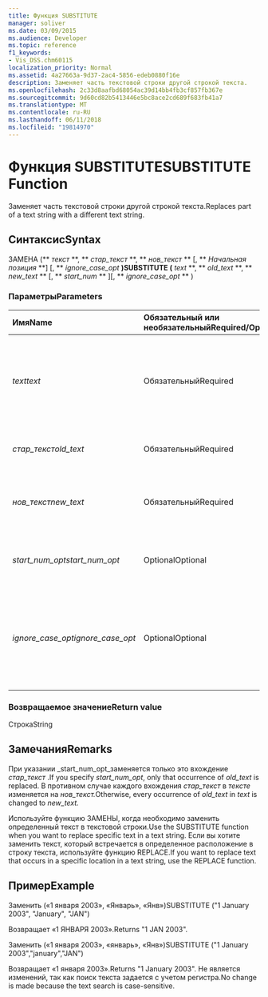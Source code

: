 ```yaml
---
title: Функция SUBSTITUTE
manager: soliver
ms.date: 03/09/2015
ms.audience: Developer
ms.topic: reference
f1_keywords:
- Vis_DSS.chm60115
localization_priority: Normal
ms.assetid: 4a27663a-9d37-2ac4-5856-edeb0880f16e
description: Заменяет часть текстовой строки другой строкой текста.
ms.openlocfilehash: 2c33d8aafbd68054ac39d14bb4fb3cf857fb367e
ms.sourcegitcommit: 9d60cd82b5413446e5bc8ace2cd689f683fb41a7
ms.translationtype: MT
ms.contentlocale: ru-RU
ms.lasthandoff: 06/11/2018
ms.locfileid: "19814970"
---
```

# <a name="substitute-function"></a><span data-ttu-id="31394-103">Функция SUBSTITUTE</span><span class="sxs-lookup"><span data-stu-id="31394-103">SUBSTITUTE Function</span></span>

<span data-ttu-id="31394-104">Заменяет часть текстовой строки другой строкой текста.</span><span class="sxs-lookup"><span data-stu-id="31394-104">Replaces part of a text string with a different text string.</span></span> 
  
## <a name="syntax"></a><span data-ttu-id="31394-105">Синтаксис</span><span class="sxs-lookup"><span data-stu-id="31394-105">Syntax</span></span>

 <span data-ttu-id="31394-106">ЗАМЕНА (** *текст* **, ** *стар_текст* **, ** *нов_текст* ** [, ** *Начальная позиция* **] [, ** *ignore_case_opt* **)</span><span class="sxs-lookup"><span data-stu-id="31394-106">SUBSTITUTE (** *text* **, ** *old_text* **, ** *new_text* ** [, ** *start_num* ** ][, ** *ignore_case_opt* ** )</span></span> 
  
### <a name="parameters"></a><span data-ttu-id="31394-107">Параметры</span><span class="sxs-lookup"><span data-stu-id="31394-107">Parameters</span></span>

|<span data-ttu-id="31394-108">**Имя**</span><span class="sxs-lookup"><span data-stu-id="31394-108">**Name**</span></span>|<span data-ttu-id="31394-109">**Обязательный или необязательный**</span><span class="sxs-lookup"><span data-stu-id="31394-109">**Required/Optional**</span></span>|<span data-ttu-id="31394-110">**Тип данных**</span><span class="sxs-lookup"><span data-stu-id="31394-110">**Data Type**</span></span>|<span data-ttu-id="31394-111">**Описание**</span><span class="sxs-lookup"><span data-stu-id="31394-111">**Description**</span></span>|
|:-----|:-----|:-----|:-----|
| <span data-ttu-id="31394-112">_text_</span><span class="sxs-lookup"><span data-stu-id="31394-112">_text_</span></span> <br/> |<span data-ttu-id="31394-113">Обязательный</span><span class="sxs-lookup"><span data-stu-id="31394-113">Required</span></span>  <br/> |<span data-ttu-id="31394-114">**Строка**</span><span class="sxs-lookup"><span data-stu-id="31394-114">**String**</span></span> <br/> | <span data-ttu-id="31394-115">Текст или ссылка на ячейку, содержащую текст, для которого требуется замена знаков.</span><span class="sxs-lookup"><span data-stu-id="31394-115">The text or the reference to a cell containing text for which you want to substitute characters.</span></span>  <br/> |
| <span data-ttu-id="31394-116">_стар_текст_</span><span class="sxs-lookup"><span data-stu-id="31394-116">_old_text_</span></span> <br/> |<span data-ttu-id="31394-117">Обязательный</span><span class="sxs-lookup"><span data-stu-id="31394-117">Required</span></span>  <br/> |<span data-ttu-id="31394-118">**Строка**</span><span class="sxs-lookup"><span data-stu-id="31394-118">**String**</span></span> <br/> | <span data-ttu-id="31394-119">Текст, который вы хотите заменить.</span><span class="sxs-lookup"><span data-stu-id="31394-119">The text you want to replace.</span></span>  <br/> |
| <span data-ttu-id="31394-120">_нов_текст_</span><span class="sxs-lookup"><span data-stu-id="31394-120">_new_text_</span></span> <br/> |<span data-ttu-id="31394-121">Обязательный</span><span class="sxs-lookup"><span data-stu-id="31394-121">Required</span></span>  <br/> |<span data-ttu-id="31394-122">**Строка**</span><span class="sxs-lookup"><span data-stu-id="31394-122">**String**</span></span> <br/> | <span data-ttu-id="31394-123">Текст, который будет использоваться для замены _стар_текст_.</span><span class="sxs-lookup"><span data-stu-id="31394-123">The text you want to use to replace  _old_text_.</span></span>  <br/> |
| <span data-ttu-id="31394-124">_start_num_opt_</span><span class="sxs-lookup"><span data-stu-id="31394-124">_start_num_opt_</span></span> <br/> |<span data-ttu-id="31394-125">Optional</span><span class="sxs-lookup"><span data-stu-id="31394-125">Optional</span></span>  <br/> |<span data-ttu-id="31394-126">**Числовой**</span><span class="sxs-lookup"><span data-stu-id="31394-126">**Numeric**</span></span> <br/> |<span data-ttu-id="31394-127">Указывает, какие случаями стар_текст для замены.</span><span class="sxs-lookup"><span data-stu-id="31394-127">Specifies which occurences of old_text to replace.</span></span>  <br/> |
| <span data-ttu-id="31394-128">_ignore_case_opt_</span><span class="sxs-lookup"><span data-stu-id="31394-128">_ignore_case_opt_</span></span> <br/> |<span data-ttu-id="31394-129">Optional</span><span class="sxs-lookup"><span data-stu-id="31394-129">Optional</span></span>  <br/> |<span data-ttu-id="31394-130">**Boolean**</span><span class="sxs-lookup"><span data-stu-id="31394-130">**Boolean**</span></span> <br/> |<span data-ttu-id="31394-131">FALSE, если с учетом регистра; в противном случае — значение TRUE.</span><span class="sxs-lookup"><span data-stu-id="31394-131">FALSE if case-sensitive; otherwise, TRUE.</span></span> <span data-ttu-id="31394-132">Значение по умолчанию — FALSE.</span><span class="sxs-lookup"><span data-stu-id="31394-132">The default is FALSE.</span></span>  <br/> |
   
### <a name="return-value"></a><span data-ttu-id="31394-133">Возвращаемое значение</span><span class="sxs-lookup"><span data-stu-id="3">Return value</span></span>

<span data-ttu-id="31394-134">Строка</span><span class="sxs-lookup"><span data-stu-id="31394-134">String</span></span>
  
## <a name="remarks"></a><span data-ttu-id="31394-135">Замечания</span><span class="sxs-lookup"><span data-stu-id="31394-135">Remarks</span></span>

 <span data-ttu-id="31394-136">При указании _start_num_opt_заменяется только это вхождение _стар_текст_ .</span><span class="sxs-lookup"><span data-stu-id="31394-136">If you specify  _start_num_opt_, only that occurrence of  _old_text_ is replaced.</span></span> <span data-ttu-id="31394-137">В противном случае каждого вхождения _стар_текст_ в _тексте_ изменяется на _нов_текст._</span><span class="sxs-lookup"><span data-stu-id="31394-137">Otherwise, every occurrence of  _old_text_ in  _text_ is changed to  _new_text._</span></span>
  
<span data-ttu-id="31394-138">Используйте функцию ЗАМЕНЫ, когда необходимо заменить определенный текст в текстовой строки.</span><span class="sxs-lookup"><span data-stu-id="31394-138">Use the SUBSTITUTE function when you want to replace specific text in a text string.</span></span> <span data-ttu-id="31394-139">Если вы хотите заменить текст, который встречается в определенное расположение в строку текста, используйте функцию REPLACE.</span><span class="sxs-lookup"><span data-stu-id="31394-139">If you want to replace text that occurs in a specific location in a text string, use the REPLACE function.</span></span>
  
## <a name="example"></a><span data-ttu-id="31394-140">Пример</span><span class="sxs-lookup"><span data-stu-id="31394-140">Example</span></span>

<span data-ttu-id="31394-141">Заменить («1 января 2003», «Январь», «Янв»)</span><span class="sxs-lookup"><span data-stu-id="31394-141">SUBSTITUTE ("1 January 2003", "January", "JAN")</span></span> 
  
<span data-ttu-id="31394-142">Возвращает «1 ЯНВАРЯ 2003».</span><span class="sxs-lookup"><span data-stu-id="31394-142">Returns "1 JAN 2003".</span></span> 
  
<span data-ttu-id="31394-143">Заменить («1 января 2003», «январь», «Янв»)</span><span class="sxs-lookup"><span data-stu-id="31394-143">SUBSTITUTE ("1 January 2003","january","JAN")</span></span> 
  
<span data-ttu-id="31394-144">Возвращает «1 января 2003».</span><span class="sxs-lookup"><span data-stu-id="31394-144">Returns "1 January 2003".</span></span> <span data-ttu-id="31394-145">Не является изменений, так как поиск текста задается с учетом регистра.</span><span class="sxs-lookup"><span data-stu-id="31394-145">No change is made because the text search is case-sensitive.</span></span> 
  

